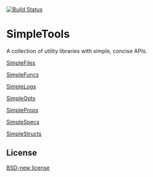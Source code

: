 [![Build Status][build-status-img]][build-status]

# SimpleTools
A collection of utility libraries with simple, concise APIs.

[SimpleFiles](simple-files/README.md)

[SimpleFuncs](simple-funcs/README.md)

[SimpleLogs](simple-logs/README.md)

[SimpleOpts](simple-opts/README.md)

[SimpleProps](simple-props/README.md)

[SimpleSpecs](simple-specs/README.md)

[SimpleStructs](simple-structs/README.md)

## License
[BSD-new license](LICENSE)

[build-status]: https://travis-ci.org/kkorolyov/SimpleTools
[build-status-img]: https://travis-ci.org/kkorolyov/SimpleTools.svg?branch=master
